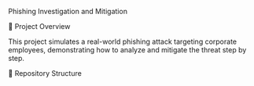 Phishing Investigation and Mitigation

📌 Project Overview

This project simulates a real-world phishing attack targeting corporate employees, demonstrating how to analyze and mitigate the threat step by step.

📂 Repository Structure
